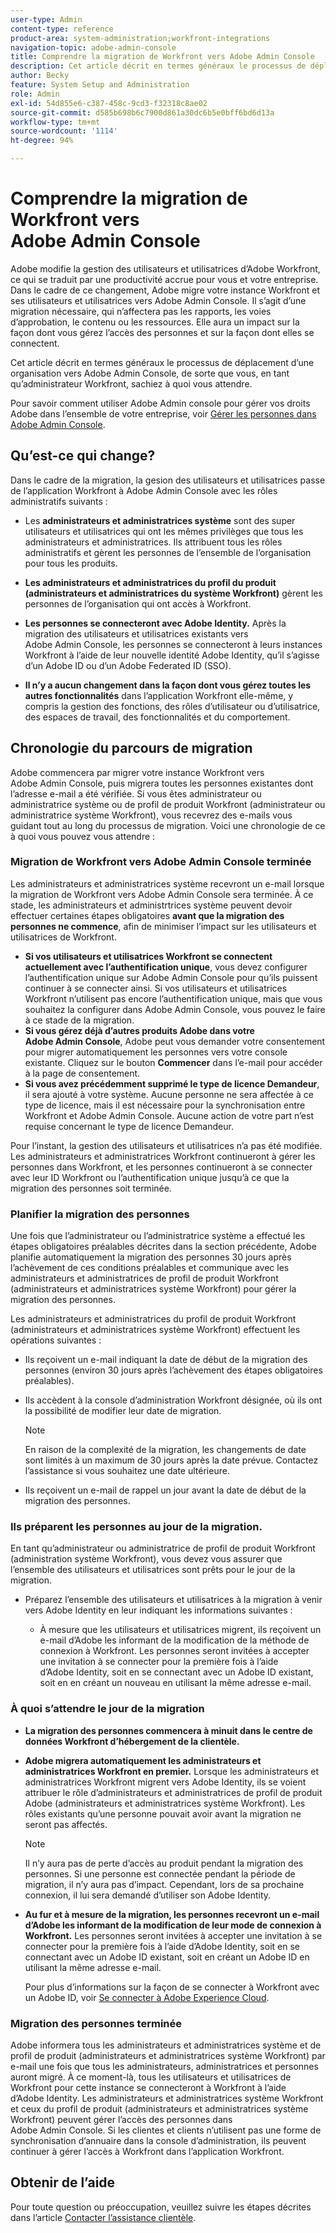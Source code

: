 ```yaml
---
user-type: Admin
content-type: reference
product-area: system-administration;workfront-integrations
navigation-topic: adobe-admin-console
title: Comprendre la migration de Workfront vers Adobe Admin Console
description: Cet article décrit en termes généraux le processus de déplacement d’une organisation vers Adobe Admin Console, de sorte que vous, en tant qu’administrateur Workfront, sachiez à quoi vous attendre.
author: Becky
feature: System Setup and Administration
role: Admin
exl-id: 54d855e6-c387-458c-9cd3-f32318c8ae02
source-git-commit: d585b698b6c7900d861a30dc6b5e0bff6bd6d13a
workflow-type: tm+mt
source-wordcount: '1114'
ht-degree: 94%

---
```


# Comprendre la migration de Workfront vers Adobe Admin Console

Adobe modifie la gestion des utilisateurs et utilisatrices d’Adobe Workfront, ce qui se traduit par une productivité accrue pour vous et votre entreprise. Dans le cadre de ce changement, Adobe migre votre instance Workfront et ses utilisateurs et utilisatrices vers Adobe Admin Console. Il s’agit d’une migration nécessaire, qui n’affectera pas les rapports, les voies d’approbation, le contenu ou les ressources. Elle aura un impact sur la façon dont vous gérez l’accès des personnes et sur la façon dont elles se connectent.

Cet article décrit en termes généraux le processus de déplacement d’une organisation vers Adobe Admin Console, de sorte que vous, en tant qu’administrateur Workfront, sachiez à quoi vous attendre.

Pour savoir comment utiliser Adobe Admin console pour gérer vos droits Adobe dans l’ensemble de votre entreprise, voir [Gérer les personnes dans Adobe Admin Console](/help/quicksilver/administration-and-setup/add-users/create-and-manage-users/admin-console.md).

## Qu’est-ce qui change?

Dans le cadre de la migration, la gesion des utilisateurs et utilisatrices passe de l’application Workfront à Adobe Admin Console avec les rôles administratifs suivants :

* Les **administrateurs et administratrices système** sont des super utilisateurs et utilisatrices qui ont les mêmes privilèges que tous les administrateurs et administratrices. Ils attribuent tous les rôles administratifs et gèrent les personnes de l’ensemble de l’organisation pour tous les produits.

* **Les administrateurs et administratrices du profil du produit (administrateurs et administratrices du système Workfront)** gèrent les personnes de l’organisation qui ont accès à Workfront.

* **Les personnes se connecteront avec Adobe Identity.** Après la migration des utilisateurs et utilisatrices existants vers Adobe Admin Console, les personnes se connecteront à leurs instances Workfront à l’aide de leur nouvelle identité Adobe Identity, qu’il s’agisse d’un Adobe ID ou d’un Adobe Federated ID (SSO).

* **Il n’y a aucun changement dans la façon dont vous gérez toutes les autres fonctionnalités** dans l’application Workfront elle-même, y compris la gestion des fonctions, des rôles d’utilisateur ou d’utilisatrice, des espaces de travail, des fonctionnalités et du comportement.

## Chronologie du parcours de migration

Adobe commencera par migrer votre instance Workfront vers Adobe Admin Console, puis migrera toutes les personnes existantes dont l’adresse e-mail a été vérifiée. Si vous êtes administrateur ou administratrice système ou de profil de produit Workfront (administrateur ou administratrice système Workfront), vous recevrez des e-mails vous guidant tout au long du processus de migration. Voici une chronologie de ce à quoi vous pouvez vous attendre :

### Migration de Workfront vers Adobe Admin Console terminée

Les administrateurs et administratrices système recevront un e-mail lorsque la migration de Workfront vers Adobe Admin Console sera terminée. À ce stade, les administrateurs et administrtrices système peuvent devoir effectuer certaines étapes obligatoires **avant que la migration des personnes ne commence**, afin de minimiser l’impact sur les utilisateurs et utilisatrices de Workfront.

* **Si vos utilisateurs et utilisatrices Workfront se connectent actuellement avec l’authentification unique**, vous devez configurer l’authentification unique sur Adobe Admin Console pour qu’ils puissent continuer à se connecter ainsi. Si vos utilisateurs et utilisatrices Workfront n’utilisent pas encore l’authentification unique, mais que vous souhaitez la configurer dans Adobe Admin Console, vous pouvez le faire à ce stade de la migration.
* **Si vous gérez déjà d’autres produits Adobe dans votre Adobe Admin Console**, Adobe peut vous demander votre consentement pour migrer automatiquement les personnes vers votre console existante. Cliquez sur le bouton **Commencer** dans l’e-mail pour accéder à la page de consentement.
* **Si vous avez précédemment supprimé le type de licence Demandeur**, il sera ajouté à votre système. Aucune personne ne sera affectée à ce type de licence, mais il est nécessaire pour la synchronisation entre Workfront et Adobe Admin Console. Aucune action de votre part n’est requise concernant le type de licence Demandeur.

Pour l’instant, la gestion des utilisateurs et utilisatrices n’a pas été modifiée. Les administrateurs et administratrices Workfront continueront à gérer les personnes dans Workfront, et les personnes continueront à se connecter avec leur ID Workfront ou l’authentification unique jusqu’à ce que la migration des personnes soit terminée.

### Planifier la migration des personnes

Une fois que l’administrateur ou l’administratrice système a effectué les étapes obligatoires préalables décrites dans la section précédente, Adobe planifie automatiquement la migration des personnes 30 jours après l’achèvement de ces conditions préalables et communique avec les administrateurs et administratrices de profil de produit Workfront (administrateurs et administratrices système Workfront) pour gérer la migration des personnes.

Les administrateurs et administratrices du profil de produit Workfront (administrateurs et administratrices système Workfront) effectuent les opérations suivantes :

* Ils reçoivent un e-mail indiquant la date de début de la migration des personnes (environ 30 jours après l’achèvement des étapes obligatoires préalables).
* Ils accèdent à la console d’administration Workfront désignée, où ils ont la possibilité de modifier leur date de migration.

  >[!NOTE]
  >
  >En raison de la complexité de la migration, les changements de date sont limités à un maximum de 30 jours après la date prévue. Contactez l’assistance si vous souhaitez une date ultérieure.

* Ils reçoivent un e-mail de rappel un jour avant la date de début de la migration des personnes.

### Ils préparent les personnes au jour de la migration.

En tant qu’administrateur ou administratrice de profil de produit Workfront (administration système Workfront), vous devez vous assurer que l’ensemble des utilisateurs et utilisatrices sont prêts pour le jour de la migration.

* Préparez l’ensemble des utilisateurs et utilisatrices à la migration à venir vers Adobe Identity en leur indiquant les informations suivantes :

   * À mesure que les utilisateurs et utilisatrices migrent, ils reçoivent un e-mail d’Adobe les informant de la modification de la méthode de connexion à Workfront. Les personnes seront invitées à accepter une invitation à se connecter pour la première fois à l’aide d’Adobe Identity, soit en se connectant avec un Adobe ID existant, soit en en créant un nouveau en utilisant la même adresse e-mail.

### À quoi s’attendre le jour de la migration

* **La migration des personnes commencera à minuit dans le centre de données Workfront d’hébergement de la clientèle.**

* **Adobe migrera automatiquement les administrateurs et administratrices Workfront en premier.** Lorsque les administrateurs et administratrices Workfront migrent vers Adobe Identity, ils se voient attribuer le rôle d’administrateurs et administratrices de profil de produit Adobe (administrateurs et administratrices système Workfront). Les rôles existants qu’une personne pouvait avoir avant la migration ne seront pas affectés.

  >[!NOTE]
  >
  >Il n’y aura pas de perte d’accès au produit pendant la migration des personnes. Si une personne est connectée pendant la période de migration, il n’y aura pas d’impact. Cependant, lors de sa prochaine connexion, il lui sera demandé d’utiliser son Adobe Identity.



* **Au fur et à mesure de la migration, les personnes recevront un e-mail d’Adobe les informant de la modification de leur mode de connexion à Workfront.** Les personnes seront invitées à accepter une invitation à se connecter pour la première fois à l’aide d’Adobe Identity, soit en se connectant avec un Adobe ID existant, soit en créant un Adobe ID en utilisant la même adresse e-mail.

  Pour plus d’informations sur la façon de se connecter à Workfront avec un Adobe ID, voir [Se connecter à Adobe Experience Cloud](/help/quicksilver/workfront-basics/navigate-workfront/workfront-navigation/adobe-unified-experience.md#log-in-to-adobe-experience-cloud).

### Migration des personnes terminée

Adobe informera tous les administrateurs et administratrices système et de profil de produit (administrateurs et administratrices système Workfront) par e-mail une fois que tous les administrateurs, administratrices et personnes auront migré. À ce moment-là, tous les utilisateurs et utilisatrices de Workfront pour cette instance se connecteront à Workfront à l’aide d’Adobe Identity. Les administrateurs et administratrices système Workfront et ceux du profil de produit (administrateurs et administratrices système Workfront) peuvent gérer l’accès des personnes dans Adobe Admin Console. Si les clientes et clients n’utilisent pas une forme de synchronisation d’annuaire dans la console d’administration, ils peuvent continuer à gérer l’accès à Workfront dans l’application Workfront.

## Obtenir de l’aide

Pour toute question ou préoccupation, veuillez suivre les étapes décrites dans l’article [Contacter l’assistance clientèle](/help/quicksilver/workfront-basics/tips-tricks-and-troubleshooting/contact-customer-support.md).




